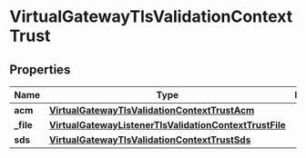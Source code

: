 

# VirtualGatewayTlsValidationContextTrust


## Properties

| Name | Type | Description | Notes |
|------------ | ------------- | ------------- | -------------|
|**acm** | [**VirtualGatewayTlsValidationContextTrustAcm**](VirtualGatewayTlsValidationContextTrustAcm.md) |  |  [optional] |
|**_file** | [**VirtualGatewayListenerTlsValidationContextTrustFile**](VirtualGatewayListenerTlsValidationContextTrustFile.md) |  |  [optional] |
|**sds** | [**VirtualGatewayTlsValidationContextTrustSds**](VirtualGatewayTlsValidationContextTrustSds.md) |  |  [optional] |



